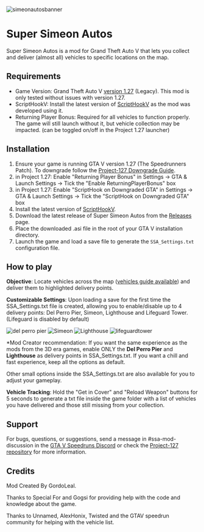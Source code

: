 ![simeonautosbanner](https://github.com/user-attachments/assets/39f17048-ae7a-4671-ac17-49fcb32cce04)
# Super Simeon Autos

Super Simeon Autos is a mod for Grand Theft Auto V  that lets you collect and deliver (almost all) vehicles to specific locations on the map.

## Requirements
* Game Version: Grand Theft Auto V [version 1.27](https://github.com/TwosHusbandS/Project-127/) (Legacy). This mod is only tested without issues with version 1.27.
* ScriptHookV: Install the latest version of [ScriptHookV](https://www.dev-c.com/gtav/scripthookv/) as the mod was developed using it.
* Returning Player Bonus: Required for all vehicles to function properly. The game will still launch without it, but vehicle collection may be impacted. (can be toggled on/off in the Project 1.27 launcher)

## Installation
1. Ensure your game is running GTA V version 1.27 (The Speedrunners Patch). To downgrade follow the [Project-127 Downgrade Guide](https://github.com/TwosHusbandS/Project-127/blob/master/Installer/Info/Help.md).
2. in Project 1.27: Enable "Returning Player Bonus" in Settings -> GTA & Launch Settings -> Tick the "Enable ReturningPlayerBonus" box
3. in Project 1.27: Enable "ScriptHook on Downgraded GTA" in Settings -> GTA & Launch Settings -> Tick the "ScriptHook on Downgraded GTA" box
4. Install the latest version of [ScriptHookV](https://www.dev-c.com/gtav/scripthookv/).
5. Download the latest release of Super Simeon Autos from the [Releases](https://github.com/GordoLeal/SuperSimeonAutos/releases) page.
6. Place the downloaded .asi file in the root of your GTA V installation directory.
7. Launch the game and load a save file to generate the <code>SSA_Settings.txt</code> configuration file.

## How to play
**Objective**: Locate vehicles across the map ([vehicles guide available](https://docs.google.com/document/d/1HLy1r_IYJAnth6uyUSzunOT0c65c5wLdxrW01GbjFZA/edit?usp=sharing)) and deliver them to highlighted delivery points.

**Customizable Settings**: Upon loading a save for the first time the SSA_Settings.txt file is created, allowing you to enable/disable up to 4 delivery points: Del Perro Pier, Simeon, Lighthouse and Lifeguard Tower. (Lifeguard is disabled by default)

![del perro pier](https://github.com/GordoLeal/SuperSimeonAutos/blob/master/githubpage/delperro.png)
![Simeon](https://github.com/GordoLeal/SuperSimeonAutos/blob/master/githubpage/simeon.png)
![Lighthouse](https://github.com/GordoLeal/SuperSimeonAutos/blob/master/githubpage/lighthouse.png)
![lifeguardtower](https://github.com/GordoLeal/SuperSimeonAutos/blob/master/githubpage/lifeguard.png)

*Mod Creator recommendation: If you want the same experience as the mods from the 3D era games, enable ONLY the **Del Perro Pier** and **Lighthouse** as delivery points in SSA_Settings.txt.
If you want a chill and fast experience, keep all the options as default.

Other small options inside the SSA_Settings.txt are also available for you to adjust your gameplay.

**Vehicle Tracking**: Hold the "Get in Cover" and "Reload Weapon" buttons for 5 seconds to generate a txt file inside the game folder with a list of vehicles you have delivered and those still missing from your collection.

## Support
For bugs, questions, or suggestions, send a message in #ssa-mod-discussion in the [GTA V Speedruns Discord](https://discord.com/invite/3qjGGBM) or check the [Project-127 repository](https://github.com/TwosHusbandS/Project-127/) for more information.

## Credits
Mod Created By GordoLeal.

Thanks to Special For and Gogsi for providing help with the code and knowledge about the game.

Thanks to Unnamed, AlexHonix, Twisted and the GTAV speedrun community for helping with the vehicle list.

